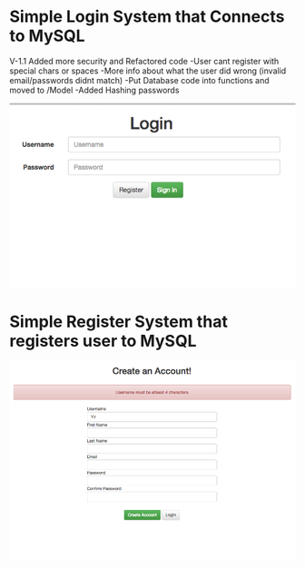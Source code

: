 Simple Login System that Connects to MySQL
==============
V-1.1
 Added more security and Refactored code
  -User cant register with special chars or spaces
  -More info about what the user did wrong (invalid email/passwords didnt match)
  -Put Database code into functions and moved to /Model
  -Added Hashing passwords

<img src="img/i1.png">

Simple Register System that registers user to MySQL
==============

<img src="img/i2.png">
